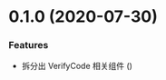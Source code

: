 # 0.1.0 (2020-07-30)


### Features

* 拆分出 VerifyCode 相关组件 ([](https://github.com/miaoxing/mxjs-verify-code/commit/))
